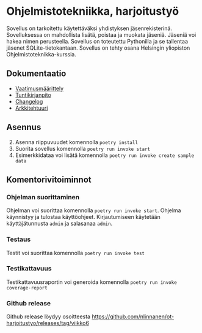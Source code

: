 # Ohjelmistotekniikka, harjoitustyö

Sovellus on tarkoitettu käytettäväksi yhdistyksen jäsenrekisterinä. Sovelluksessa on mahdollista lisätä, poistaa ja muokata jäseniä. Jäseniä voi hakea nimen perusteella. Sovellus on toteutettu Pythonilla ja se tallentaa jäsenet SQLite-tietokantaan. Sovellus on tehty osana Helsingin yliopiston Ohjelmistoteknikka-kurssia.

## Dokumentaatio

- [Vaatimusmäärittely](dokumentaatio/vaatimusmaarittely.md)
- [Tuntikirjanpito](dokumentaatio/tuntikirjanpito.md)
- [Changelog](dokumentaatio/changelog.md)
- [Arkkitehtuuri](dokumentaatio/arkkitehtuuri.md)

## Asennus

2. Asenna riippuvuudet komennolla `poetry install`
3. Suorita sovellus komennolla `poetry run invoke start`
4. Esimerkkidataa voi lisätä komennolla `poetry run invoke create sample data`

## Komentorivitoiminnot

### Ohjelman suorittaminen

Ohjelman voi suorittaa komennolla `poetry run invoke start`. Ohjelma käynnistyy ja tulostaa käyttöohjeet. Kirjautumiseen käytetään käyttäjätunnusta `admin` ja salasanaa `admin`.

### Testaus

Testit voi suorittaa komennolla `poetry run invoke test`

### Testikattavuus

Testikattavuusraportin voi generoida komennolla `poetry run invoke coverage-report`

### Github release

Github release löydyy osoitteesta https://github.com/nlinnanen/ot-harjoitustyo/releases/tag/viikko6
